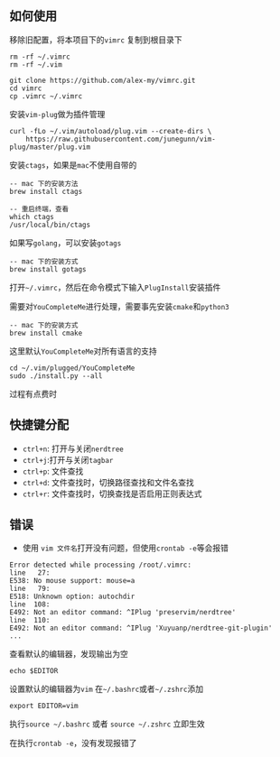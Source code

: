 ## 如何使用

移除旧配置，将本项目下的`vimrc` 复制到根目录下

```text
rm -rf ~/.vimrc
rm -rf ~/.vim

git clone https://github.com/alex-my/vimrc.git
cd vimrc
cp .vimrc ~/.vimrc
```

安装`vim-plug`做为插件管理

```text
curl -fLo ~/.vim/autoload/plug.vim --create-dirs \
    https://raw.githubusercontent.com/junegunn/vim-plug/master/plug.vim
```

安装`ctags`，如果是`mac`不使用自带的

```text
-- mac 下的安装方法
brew install ctags

-- 重启终端，查看
which ctags
/usr/local/bin/ctags
```

如果写`golang`，可以安装`gotags`

```text
-- mac 下的安装方式
brew install gotags
```

打开`~/.vimrc`，然后在命令模式下输入`PlugInstall`安装插件

需要对`YouCompleteMe`进行处理，需要事先安装`cmake`和`python3`

```text
-- mac 下的安装方式
brew install cmake
```

这里默认`YouCompleteMe`对所有语言的支持

```text
cd ~/.vim/plugged/YouCompleteMe
sudo ./install.py --all
```

过程有点费时

## 快捷键分配

- `ctrl+n`: 打开与关闭`nerdtree`
- `ctrl+j`:打开与关闭`tagbar`
- `ctrl+p`: 文件查找
- `ctrl+d`: 文件查找时，切换路径查找和文件名查找
- `ctrl+r`: 文件查找时，切换查找是否启用正则表达式

## 错误

- 使用 `vim 文件名`打开没有问题，但使用`crontab -e`等会报错

```text
Error detected while processing /root/.vimrc:
line   27:
E538: No mouse support: mouse=a
line   79:
E518: Unknown option: autochdir
line  108:
E492: Not an editor command: ^IPlug 'preservim/nerdtree'
line  110:
E492: Not an editor command: ^IPlug 'Xuyuanp/nerdtree-git-plugin'
...
```

查看默认的编辑器，发现输出为空

```text
echo $EDITOR
```

设置默认的编辑器为`vim`
在`~/.bashrc`或者`~/.zshrc`添加

```text
export EDITOR=vim
```

执行`source ~/.bashrc` 或者 `source ~/.zshrc` 立即生效

在执行`crontab -e`，没有发现报错了
